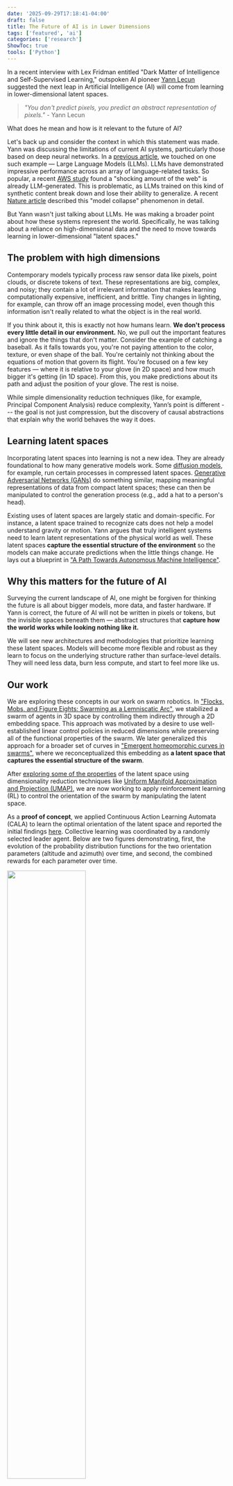 ```yaml
---
date: '2025-09-29T17:18:41-04:00'
draft: false
title: The Future of AI is in Lower Dimensions
tags: ['featured', 'ai']
categories: ['research']
ShowToc: true
tools: ['Python']
---
```


In a recent interview with Lex Fridman entitled "Dark Matter of Intelligence and Self-Supervised Learning," outspoken AI pioneer [Yann Lecun](http://yann.lecun.com/) suggested the next leap in Artificial Intelligence (AI) will come from learning in lower-dimensional latent spaces.

> *"You don't predict pixels, you predict an abstract representation of pixels."* - Yann Lecun
    
What does he mean and how is it relevant to the future of AI?

Let's back up and consider the context in which this statement was made. Yann was discussing the limitations of current AI systems, particularly those based on deep neural networks. In a [previous article](/posts/2025/matrix_entropy), we touched on one such example — Large Language Models (LLMs). LLMs have demonstrated impressive performance across an array of language-related tasks. So popular, a recent [AWS study](https://arxiv.org/abs/2401.05749) found a "shocking amount of the web" is already LLM-generated. This is problematic, as LLMs trained on this kind of synthetic content break down and lose their ability to generalize. A recent [Nature article](https://www.nature.com/articles/s41586-024-07566-y) described this "model collapse" phenomenon in detail.

But Yann wasn't just talking about LLMs. He was making a broader point about how these systems represent the world. Specifically, he was talking about a reliance on high-dimensional data and the need to move towards learning in lower-dimensional "latent spaces."

## The problem with high dimensions 

Contemporary models typically process raw sensor data like pixels, point clouds, or discrete tokens of text. These representations are big, complex, and noisy; they contain a lot of irrelevant information that makes learning computationally expensive, inefficient, and brittle. Tiny changes in lighting, for example, can throw off an image processing model, even though this information isn't really related to what the object is in the real world.

If you think about it, this is exactly not how humans learn. **We don't process every little detail in our environment.** No, we pull out the important features and ignore the things that don't matter. Consider the example of catching a baseball. As it falls towards you, you're not paying attention to the color, texture, or even shape of the ball. You're certainly not thinking about the equations of motion that govern its flight. You're focused on a few key features — where it is relative to your glove (in 2D space) and how much bigger it's getting (in 1D space). From this, you make predictions about its path and adjust the position of your glove. The rest is noise. 

While simple dimensionality reduction techniques (like, for example, Principal Component Analysis) reduce complexity, Yann’s point is different --- the goal is not just compression, but the discovery of causal abstractions that explain why the world behaves the way it does.

## Learning latent spaces

Incorporating latent spaces into learning is not a new idea. They are already foundational to how many generative models work. Some [diffusion models](https://github.com/Stability-AI/generative-models), for example, run certain processes in compressed latent spaces. [Generative Adversarial Networks (GANs)](https://arxiv.org/abs/1406.2661) do something similar, mapping meaningful representations of data from compact latent spaces; these can then be manipulated to control the generation process (e.g., add a hat to a person's head). 

Existing uses of latent spaces are largely static and domain-specific. For instance, a latent space trained to recognize cats does not help a model understand gravity or motion. Yann argues that truly intelligent systems need to learn latent representations of the physical world as well. These latent spaces **capture the essential structure of the environment** so the models can make accurate predictions when the little things change. He lays out a blueprint in ["A Path Towards Autonomous Machine Intelligence"](https://openreview.net/forum?id=BZ5a1r-kVsf). 

## Why this matters for the future of AI

Surveying the current landscape of AI, one might be forgiven for thinking the future is all about bigger models, more data, and faster hardware. If Yann is correct, the future of AI will not be written in pixels or tokens, but the invisible spaces beneath them — abstract structures that **capture how the world works while looking nothing like it.**

We will see new architectures and methodologies that prioritize learning these latent spaces. Models will become more flexible and robust as they learn to focus on the underlying structure rather than surface-level details. They will need less data, burn less compute, and start to feel more like us. 

## Our work

We are exploring these concepts in our work on swarm robotics. In ["Flocks, Mobs, and Figure Eights: Swarming as a Lemniscatic Arc"](https://ieeexplore.ieee.org/document/9931405), we stabilized a swarm of agents in 3D space by controlling them indirectly through a 2D embedding space. This approach was motivated by a desire to use well-established linear control policies in reduced dimensions while preserving all of the functional properties of the swarm. We later generalized this approach for a broader set of curves in ["Emergent homeomorphic curves in swarms"](https://doi.org/10.1016/j.automatica.2025.112221), where we reconceptualized this embedding as **a latent space that captures the essential structure of the swarm**.

After [exploring some of the properties](https://github.com/tjards/UMAP_twisted_circles) of the latent space using dimensionality reduction techniques like [Uniform Manifold Approximation and Projection (UMAP)](https://github.com/lmcinnes/umap), we are now working to apply reinforcement learning (RL) to control the orientation of the swarm by manipulating the latent space.

As a **proof of concept**, we applied Continuous Action Learning Automata (CALA) to learn the optimal orientation of the latent space and reported the initial findings [here](https://github.com/tjards/hypospace_learning). Collective learning was coordinated by a randomly selected leader agent. Below are two figures demonstrating, first, the evolution of the probability distribution functions for the two orientation parameters (altitude and azimuth) over time, and second, the combined rewards for each parameter over time.

<p float="center">
    <img src="/img/2025/hypospace_learning/RL_animation.gif" width="60%"> 
    <figcaption style="font-size: 1em; margin-top: 5px;">Fig. 1 - Probability distribution function of altitude (blue) and azimuth (orange) parameters. </figcaption>
</p>

<p float="center">
    <img src="/img/2025/hypospace_learning/RL_results.png" width="60%"> 
    <figcaption style="font-size: 1em; margin-top: 5px;"> Fig. 2 - Combined rewards for altitude (blue) and azimuth (orange) parameters over time. </figcaption>
</p>

We have since incorporated this approach into our more general [Multi-Agent Simulator (m-a_s)](https://github.com/tjards/multi-agent_sim) and are working on the following problems:

1. Moving away from a leader-follower approach and towards more decentralized coordination of learning outcomes.
2. Investigating more complex tasks.
3. Exploring more sophisticated learning techniques.
4. Analyzing stability and convergence properties.

